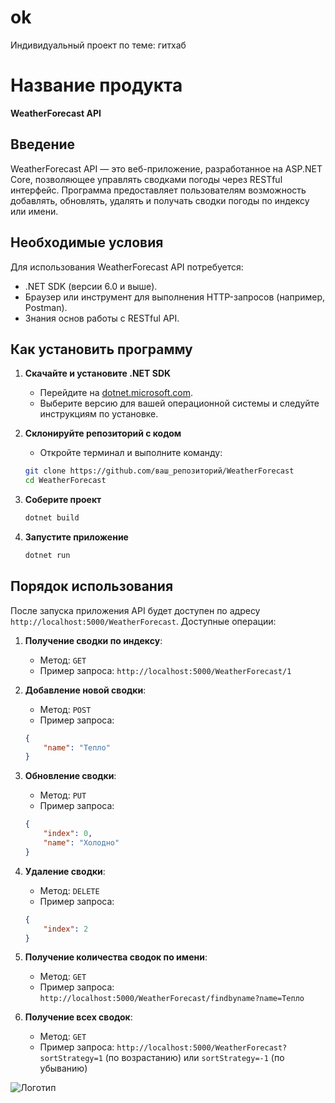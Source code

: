 # ok
 Индивидуальный проект по теме: гитхаб
 # Название продукта
**WeatherForecast API**

## Введение
WeatherForecast API — это веб-приложение, разработанное на ASP.NET Core, позволяющее управлять сводками погоды через RESTful интерфейс. Программа предоставляет пользователям возможность добавлять, обновлять, удалять и получать сводки погоды по индексу или имени.

## Необходимые условия
Для использования WeatherForecast API потребуется:
- .NET SDK (версии 6.0 и выше).
- Браузер или инструмент для выполнения HTTP-запросов (например, Postman).
- Знания основ работы с RESTful API.

## Как установить программу
1. **Скачайте и установите .NET SDK**
   - Перейдите на [dotnet.microsoft.com](https://dotnet.microsoft.com/download).
   - Выберите версию для вашей операционной системы и следуйте инструкциям по установке.

2. **Склонируйте репозиторий с кодом**
   - Откройте терминал и выполните команду:
   ```bash
   git clone https://github.com/ваш_репозиторий/WeatherForecast
   cd WeatherForecast
   ```

3. **Соберите проект**
   ```bash
   dotnet build
   ```

4. **Запустите приложение**
   ```bash
   dotnet run
   ```

## Порядок использования
После запуска приложения API будет доступен по адресу `http://localhost:5000/WeatherForecast`. Доступные операции:

1. **Получение сводки по индексу**:
   - Метод: `GET`
   - Пример запроса: `http://localhost:5000/WeatherForecast/1`

2. **Добавление новой сводки**:
   - Метод: `POST`
   - Пример запроса:
   ```json
   {
       "name": "Тепло"
   }
   ```

3. **Обновление сводки**:
   - Метод: `PUT`
   - Пример запроса:
   ```json
   {
       "index": 0,
       "name": "Холодно"
   }
   ```

4. **Удаление сводки**:
   - Метод: `DELETE`
   - Пример запроса:
   ```json
   {
       "index": 2
   }
   ```

5. **Получение количества сводок по имени**:
   - Метод: `GET`
   - Пример запроса: `http://localhost:5000/WeatherForecast/findbyname?name=Тепло`

6. **Получение всех сводок**:
   - Метод: `GET`
   - Пример запроса: `http://localhost:5000/WeatherForecast?sortStrategy=1` (по возрастанию) или `sortStrategy=-1` (по убыванию)

 ![Логотип](https://octodex.github.com/images/orderedlistocat.png "Логотип GitHub")